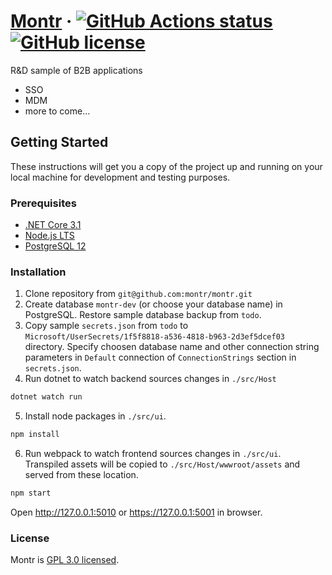 # [Montr](https://montr.net/) &middot; [![GitHub Actions status](https://github.com/montr/montr/workflows/build/badge.svg)](https://github.com/montr/montr) [![GitHub license](https://img.shields.io/badge/license-GPL3.0-blue.svg)](https://github.com/montr/montr/blob/master/LICENSE)

R&D sample of B2B applications

* SSO
* MDM
* more to come...

## Getting Started

These instructions will get you a copy of the project up and running on your local machine for development and testing purposes.

### Prerequisites

* [.NET Core 3.1](https://dotnet.microsoft.com/download)
* [Node.js LTS](https://nodejs.org/en/download/)
* [PostgreSQL 12](https://www.postgresql.org/download/)

### Installation

1. Clone repository from `git@github.com:montr/montr.git`
2. Create database `montr-dev` (or choose your database name) in PostgreSQL. Restore sample database backup from `todo`.
3. Copy sample `secrets.json` from `todo` to `Microsoft/UserSecrets/1f5f8818-a536-4818-b963-2d3ef5dcef03` directory. Specify choosen database name and other connection string parameters in `Default` connection of `ConnectionStrings` section in `secrets.json`.
4. Run dotnet to watch backend sources changes in `./src/Host`
```bash
dotnet watch run
```
5. Install node packages in `./src/ui`.
```bash
npm install
```
6. Run webpack to watch frontend sources changes in `./src/ui`. Transpiled assets will be copied to `./src/Host/wwwroot/assets` and served from these location.
```bash
npm start
```

Open http://127.0.0.1:5010 or https://127.0.0.1:5001 in browser.

### License

Montr is [GPL 3.0 licensed](./LICENSE).
